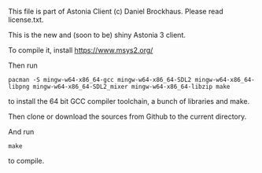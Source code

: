 
This file is part of Astonia Client (c) Daniel Brockhaus. Please read license.txt.

This is the new and (soon to be) shiny Astonia 3 client.

To compile it, install https://www.msys2.org/

Then run

```
pacman -S mingw-w64-x86_64-gcc mingw-w64-x86_64-SDL2 mingw-w64-x86_64-libpng mingw-w64-x86_64-SDL2_mixer mingw-w64-x86_64-libzip make
```

to install the 64 bit GCC compiler toolchain, a bunch of libraries and make.

Then clone or download the sources from Github to the current directory.

And run


```
make
```

to compile.


